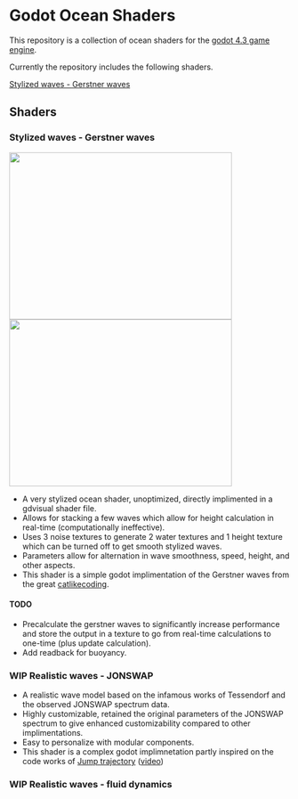 # Godot Ocean Shaders

This repository is a collection of ocean shaders for the [godot 4.3 game engine](https://godotengine.org/).

Currently the repository includes the following shaders.

[Stylized waves - Gerstner waves](https://github.com/gersondekleuver/godot_ocean_shaders/tree/main/godot-ocean-shader-collection-4.3/stylized_wave)

## Shaders

### Stylized waves - Gerstner waves

<img src="https://github.com/user-attachments/assets/049ffac4-ce0c-4cbe-a574-7823a6304130" width="400" height="300" /> <img src="https://github.com/user-attachments/assets/d091bd8a-e8db-4e47-9bce-35ad31dd36cb" width="400" height="300" />


* A very stylized ocean shader, unoptimized, directly implimented in a gdvisual shader file.
* Allows for stacking a few waves which allow for height calculation in real-time (computationally ineffective).
* Uses 3 noise textures to generate 2 water textures and 1 height texture which can be turned off to get smooth stylized waves.
* Parameters allow for alternation in wave smoothness, speed, height, and other aspects.
* This shader is a simple godot implimentation of the Gerstner waves from the great [catlikecoding](https://catlikecoding.com/unity/tutorials/flow/waves/).

#### TODO
* Precalculate the gerstner waves to significantly increase performance and store the output in a texture to go from real-time calculations to one-time (plus update calculation).
* Add readback for buoyancy.

### WIP Realistic waves - JONSWAP

* A realistic wave model based on the infamous works of Tessendorf and the observed JONSWAP spectrum data.
* Highly customizable, retained the original parameters of the JONSWAP spectrum to give enhanced customizability compared to other implimentations.
* Easy to personalize with modular components.
* This shader is a complex godot implimnetation partly inspired on the code works of [Jump trajectory](https://github.com/gasgiant/FFT-Ocean) ([video](https://www.youtube.com/watch?v=kGEqaX4Y4bQ))

### WIP Realistic waves - fluid dynamics
